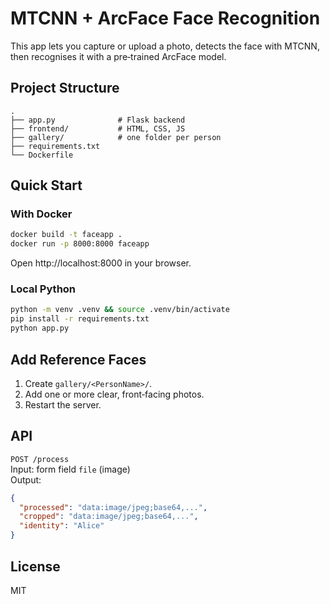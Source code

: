 # MTCNN + ArcFace Face Recognition

This app lets you capture or upload a photo, detects the face with MTCNN, then recognises it with a pre‑trained ArcFace model.

## Project Structure

```
.
├── app.py              # Flask backend
├── frontend/           # HTML, CSS, JS
├── gallery/            # one folder per person
├── requirements.txt
└── Dockerfile
```

## Quick Start

### With Docker

```bash
docker build -t faceapp .
docker run -p 8000:8000 faceapp
```

Open http\://localhost:8000 in your browser.

### Local Python

```bash
python -m venv .venv && source .venv/bin/activate
pip install -r requirements.txt
python app.py
```

## Add Reference Faces

1. Create `gallery/<PersonName>/`.
2. Add one or more clear, front‑facing photos.
3. Restart the server.

## API

`POST /process`\
Input: form field `file` (image)\
Output:

```json
{
  "processed": "data:image/jpeg;base64,...",
  "cropped": "data:image/jpeg;base64,...",
  "identity": "Alice"
}
```

## License

MIT

